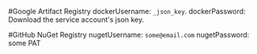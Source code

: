 #Google Artifact Registry
dockerUsername: `_json_key`.
dockerPassword: Download the service account's json key.

#GitHub NuGet Registry
nugetUsername: `some@email.com` 
nugetPassword: some PAT
